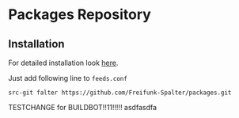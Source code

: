 # Packages Repository

## Installation

For detailed installation look [here](INSTALLATION.md).

Just add following line to `feeds.conf`

    src-git falter https://github.com/Freifunk-Spalter/packages.git

TESTCHANGE for BUILDBOT!!11!!!!!
asdfasdfa
